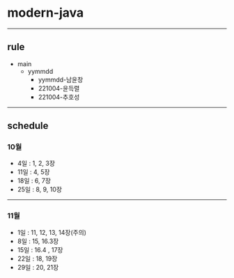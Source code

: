 # modern-java
--- 
## rule

- main
  - yymmdd
    - yymmdd-남윤창
    - 221004-윤득렬
    - 221004-추호성
    
---
## schedule
### 10월
- 4일  : 1, 2, 3장
- 11일 : 4, 5장
- 18일 : 6, 7장
- 25일 : 8, 9, 10장
---
### 11월
- 1일  : 11, 12, 13, 14장(주의)
- 8일  : 15, 16.3장
- 15일 : 16.4 , 17장
- 22일 : 18, 19장
- 29일 : 20, 21장
